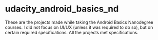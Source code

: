 # udacity_android_basics_nd
These are the projects made while taking the Android Basics Nanodegree courses. 
I did not focus on UI/UX (unless it was required to do so), but on certain required specifications.
All the projects met specifications.
